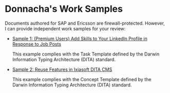 # Donnacha's Work Samples

Documents authored for SAP and Ericsson are firewall-protected. However, I can provide independent work samples for your review:

- [Sample 1: (Premium Users) Add Skills to Your LinkedIn Profile in Response to Job Posts](sample-1-premium-users-add-skills-to-your-linked-in-profile-in-response-to-job-posts.md)

  This example complies with the Task Template defined by the Darwin Information Typing Architecture (DITA) standard.

- [Sample 2: Reuse Features in Ixiasoft DITA CMS](sample-2-reuse-features-in-ixiasoft-dita-cms.md)

  This example complies with the Concept Template defined by the Darwin Information Typing Architecture (DITA) standard.


